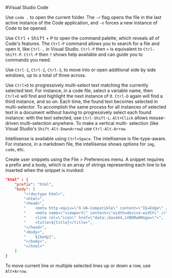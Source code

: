 #Visual Studio Code

Use `code .` to open the current folder.  The
`-r` flag opens the file in the last active
instance of the Code application, and `-n`
forces a new instance of Code to be opened.

Use <kbd>Ctrl</kbd> + <kbd>Shift</kbd> + <kbd>P</kbd>
to open the command palette,
which reveals all of Code's features.  The
`Ctrl-P` command allows you to search for a 
file and open it, like `Ctrl-,` in Visual Studio.
`Ctrl-P` then `>` is equivalent to `Ctrl-Shift-P`.
`Ctrl-P` then `?` shows help available and can
guide you to commands you need.

Use `Ctrl-1`, `Ctrl-2`, `Ctrl-3`, to move into
or open additional side by side windows, up to
a total of three across. 

Use `Ctrl+D` to progressively multi-select text matching
the currently selected text.  For instance, in a
code file, select a variable name, then `Ctrl+D` will 
find and highlight the next instance of it.  `Ctrl-D`
again will find a third instance, and so on.  Each time,
the found text becomes selected in multi-selector.
To accomplish the same process for all instances of
selected text in a document without having to progressively
select each found instance:  with the text selected,
use `Ctrl-Shift-L`.  `Alt+Click` allows mouse-driven
multi-selection anywhere.  To make a vertical multi-
selection (like Visual Studio's `Shift-Alt-DownArrow`)
use `Ctrl-Alt-Arrow`.

Intellisense is available using `Ctrl+Space`.  The
intellisense is file-type-aware.  For instance,
in a markdown file, the intellisense shows options
for `img`, `code`, etc. 

Create user snippets using the File > Preferences menu.
A snippet requires a prefix and a body, which is an
array of strings representing each line to be inserted
when the snippet is invoked:

```json
"html" : {
    "prefix": "html",
    "body": [
        "<!doctype html>",
        "<html>",
        "<head>",
        "    <meta http-equiv=\"X-UA-Compatible\" content=\"IE=Edge\" />",
        "    <meta name=\"viewport\" content=\"width=device-width\" />",
        "    <link rel=\"icon\" href=\"data:;base64,iVBORw0KGgo=\">",
        "    <title>${title}</title>",
        "</head>",
        "<body>",
        "    ${body}",
        "</body>",
        "</html>"
    ]	
}
```

To move current line or multiple selected lines up or
down a row, use `Alt+Arrow`.

